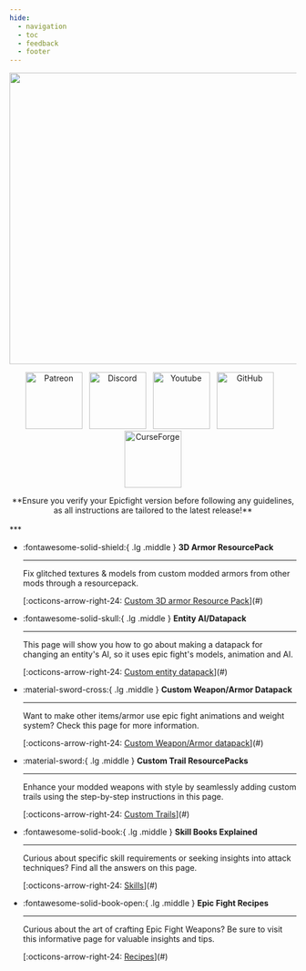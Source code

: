 ```yaml
---
hide:
  - navigation
  - toc
  - feedback
  - footer
---
```

<p align="center">  <img src="https://github.com/Yesssssman/epicfightmod/assets/77132244/bec07057-7c32-464d-a679-688c92e7c794" alt="Image" width="2048" height="512">  </p>
<p style="text-align: center;"><a title="Patreon" href="https://www.patreon.com/bePatron?u=53051224" target="_blank" rel="noopener noreferrer"><img src="https://github.com/Yesssssman/epicfightmod/assets/77132244/7c517b51-581a-48dc-9130-aaad326dbcb4" alt="Patreon" width="100" height="100" /></a>&nbsp; &nbsp;<a title="Discord" href="https://discord.com/invite/NbAJwj8RHg" target="_blank" rel="noopener noreferrer"><img src="https://github.com/Yesssssman/epicfightmod/assets/77132244/f3358cb9-f3cd-46e7-9ed0-a90bc2b1b188" alt="Discord" width="100" height="100" /></a>&nbsp; &nbsp;<a title="YouTube" href="https://www.youtube.com/@yesman4100" target="_blank" rel="noopener noreferrer"><img src="https://github.com/Yesssssman/epicfightmod/assets/77132244/3f2de855-e926-4eb9-a20c-4c6f44828250" alt="Youtube" width="100" height="100" /></a>&nbsp; &nbsp;<a title="GitHub" href="https://github.com/Yesssssman/epicfightmod/" target="_blank" rel="noopener noreferrer"><img src="https://github.com/Yesssssman/epicfightmod/assets/77132244/23220c47-c1e5-4e2b-82aa-876a86d7ed1a" alt="GitHub" width="100" height="100" /></a>&nbsp; &nbsp;<a title="CurseForge" href="https://www.curseforge.com/minecraft/mc-mods/epic-fight-mod" target="_blank" rel="noopener noreferrer"><img src="https://github.com/Yesssssman/epicfightmod/assets/77132244/3fcda922-a1d2-475a-ba30-d8f5cd88ff3e" alt="CurseForge" width="100" height="100" /></a></p>
<center> **Ensure you verify your Epicfight version before following any guidelines, as all instructions are tailored to the latest release!** </center><br>  
***

<div class="grid cards" markdown>

-   :fontawesome-solid-shield:{ .lg .middle } __3D Armor ResourcePack__

    ---

    Fix glitched textures & models from custom modded armors from other mods through a resourcepack.

    [:octicons-arrow-right-24: [Custom 3D armor Resource Pack](Armor/3Darmor_page1)](#)

-   :fontawesome-solid-skull:{ .lg .middle } __Entity AI/Datapack__

    ---

    This page will show you how to go about making a datapack for changing an entity's AI, so it uses epic fight's models, animation and AI.

    [:octicons-arrow-right-24: [Custom entity datapack](Guides/page1)](#)

-   :material-sword-cross:{ .lg .middle } __Custom Weapon/Armor Datapack__

    ---

    Want to make other items/armor use epic fight animations and weight system? Check this page for more information.

    [:octicons-arrow-right-24: [Custom Weapon/Armor datapack](Guides/page2)](#)

-   :material-sword:{ .lg .middle } __Custom Trail ResourcePacks__

    ---

    Enhance your modded weapons with style by seamlessly adding custom trails using the step-by-step instructions in this page.

    [:octicons-arrow-right-24: [Custom Trails](Guides/page4)](#) 
	
-   :fontawesome-solid-book:{ .lg .middle } __Skill Books Explained__

    ---

    Curious about specific skill requirements or seeking insights into attack techniques? Find all the answers on this page.

    [:octicons-arrow-right-24: [Skills](Misc/skills)](#)
	
-   :fontawesome-solid-book-open:{ .lg .middle } __Epic Fight Recipes__

    ---

    Curious about the art of crafting Epic Fight Weapons? Be sure to visit this informative page for valuable insights and tips.

    [:octicons-arrow-right-24: [Recipes](Misc/recipes)](#)

</div>